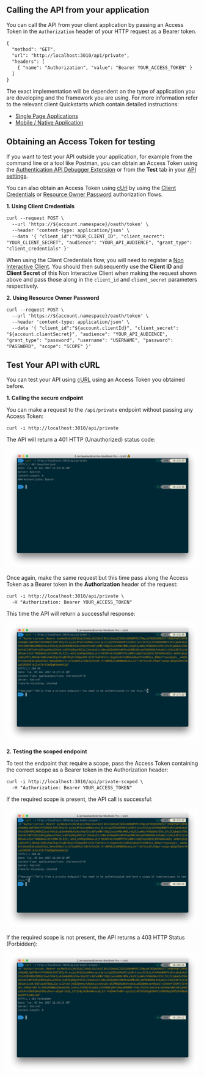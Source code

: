 ## Calling the API from your application

You can call the API from your client application by passing an Access Token in the `Authorization` header of your HTTP request as a Bearer token. 

```har
{
  "method": "GET",
  "url": "http://localhost:3010/api/private",
  "headers": [
    { "name": "Authorization", "value": "Bearer YOUR_ACCESS_TOKEN" }
  ]
}
```

The exact implementation will be dependent on the type of application you are developing and the framework you are using. For more information refer to the relevant client Quickstarts which contain detailed instructions:

* [Single Page Applications](/quickstart/spa)
* [Mobile / Native Application](/quickstart/native)

## Obtaining an Access Token for testing

If you want to test your API outside your application, for example from the command line or a tool like Postman, you can obtain an Access Token using the [Authentication API Debugger Extension](/extensions/authentication-api-debugger) or from the **Test** tab in your [API settings](${manage_url}/#/apis).

You can also obtain an Access Token using [cUrl](https://curl.haxx.se/) by using the [Client Credentials](/api/authentication#client-credentials) or [Resource Owner Password](api/authentication#resource-owner-password) authorization flows.

**1. Using Client Credentials**

```text
curl --request POST \
  --url 'https://${account.namespace}/oauth/token' \
  --header 'content-type: application/json' \
  --data '{ "client_id":"YOUR_CLIENT_ID", "client_secret": "YOUR_CLIENT_SECRET", "audience": "YOUR_API_AUDIENCE", "grant_type": "client_credentials" }'
```

When using the Client Credentials flow, you will need to register a [Non Interactive Client](/clients). You should then subsequently use the **Client ID** and **Client Secret** of this Non Interactive Client when making the request shown above and pass those along in the `client_id` and `client_secret` parameters respectively.

**2. Using Resource Owner Password**

```text
curl --request POST \
  --url 'https://${account.namespace}/oauth/token' \
  --header 'content-type: application/json' \
  --data '{ "client_id":"${account.clientId}", "client_secret": "${account.clientSecret}", "audience": "YOUR_API_AUDIENCE", "grant_type": "password", "username": "USERNAME", "password": "PASSWORD", "scope": "SCOPE" }'
```

## Test Your API with cURL

You can test your API using [cURL](https://curl.haxx.se/) using an Access Token you obtained before.

**1. Calling the secure endpoint**

You can make a request to the `/api/private` endpoint without passing any Access Token:

```text
curl -i http://localhost:3010/api/private
```

The API will return a 401 HTTP (Unauthorized) status code:

![Response for unauthorized API request](/media/articles/server-apis/using/private-unauthorized.png)

Once again, make the same request but this time pass along the Access Token as a Bearer token in the **Authorization** header of the request:

```text
curl -i http://localhost:3010/api/private \
  -H "Authorization: Bearer YOUR_ACCESS_TOKEN"
```

This time the API will return a successful response:

![Response for authorized API request](/media/articles/server-apis/using/private.png)

**2. Testing the scoped endpoint**

To test the endpoint that require a scope, pass the Access Token containing the correct scope as a Bearer token in the Authorization header:

```text
curl -i http://localhost:3010/api/private-scoped \
  -H "Authorization: Bearer YOUR_ACCESS_TOKEN"
```

If the required scope is present, the API call is successful:

![Response for scoped API request](/media/articles/server-apis/using/private-scoped.png)

If the required scope is not present, the API returns a 403 HTTP Status (Forbidden):

![Response for forbidden scoped API request](/media/articles/server-apis/using/private-scoped-forbidden.png)
